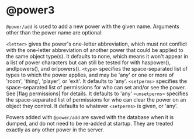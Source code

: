 # @power3
`@power/add` is used to add a new power with the given name. Arguments other than the power name are optional:

`<letter>` gives the power's one-letter abbreviation, which must not conflict with the one-letter abbreviation of another power that could be applied to the same object type(s). It defaults to none, which means it won't appear in a list of power characters but can still be tested for with haspower(), andlpowers(), and orlpowers().
`<type>` specifies the space-separated list of types to which the power applies, and may be 'any' or one or more of 'room', 'thing', 'player', or 'exit'. It defaults to 'any'.
`<setperms>` specifies the space-separated list of permissions for who can set and/or see the power. See [flag permissions] for details. It defaults to 'any'
`<unsetperms>` specifies the space-separated list of permissions for who can clear the power on an object they control. It defaults to whatever `<setperms>` is given, or 'any'.

Powers added with `@power/add` are saved with the database when it is dumped, and do not need to be re-added at startup. They are treated exactly as any other power in the server.

